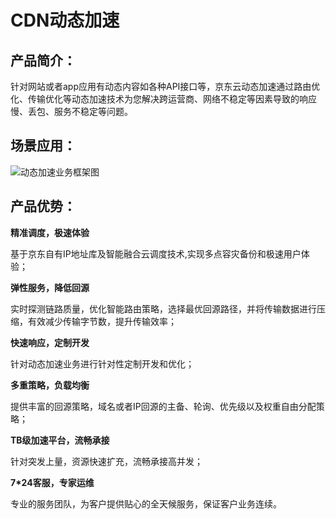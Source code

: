 # CDN动态加速
## 产品简介：
针对网站或者app应用有动态内容如各种API接口等，京东云动态加速通过路由优化、传输优化等动态加速技术为您解决跨运营商、网络不稳定等因素导致的响应慢、丢包、服务不稳定等问题。

## 场景应用：
![动态加速业务框架图](https://github.com/jdcloudcom/cn/blob/cdn-new/image/CDN/动态加速.png)

## 产品优势：
**精准调度，极速体验**

基于京东自有IP地址库及智能融合云调度技术,实现多点容灾备份和极速用户体验；

**弹性服务，降低回源**

实时探测链路质量，优化智能路由策略，选择最优回源路径，并将传输数据进行压缩，有效减少传输字节数，提升传输效率；

**快速响应，定制开发**

针对动态加速业务进行针对性定制开发和优化；

**多重策略，负载均衡**

提供丰富的回源策略，域名或者IP回源的主备、轮询、优先级以及权重自由分配策略；

**TB级加速平台，流畅承接**

针对突发上量，资源快速扩充，流畅承接高并发；

**7*24客服，专家运维**

专业的服务团队，为客户提供贴心的全天候服务，保证客户业务连续。
